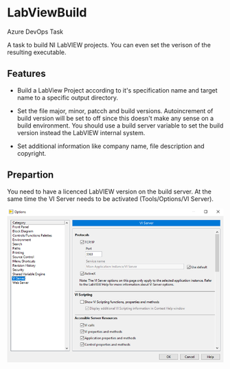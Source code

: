 # LabViewBuild

Azure DevOps Task

A task to build NI LabVIEW projects. You can even set the verison of the resulting executable.

## Features

- Build a LabView Project according to it's specification name and target name to a specific output directory.

- Set the file major, minor, patcch and build versions. Autoincrement of build version will be set to off since this doesn't make any sense on a build environment. You should use a build server variable to set the build version instead the LabVIEW internal system.

- Set additional information like company name, file description and copyright.

## Prepartion

You need to have a licenced LabVIEW version on the build server. At the same time the VI Server needs to be activated (Tools/Options/VI Server).

![VI Server](https://raw.githubusercontent.com/chwebdude/LabViewBuild/master/images/VIServer.png)